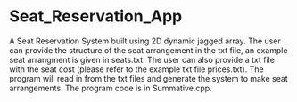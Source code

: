 # Seat_Reservation_App

A Seat Reservation System built using 2D dynamic jagged array. The user can provide the structure of the seat arrangement in the txt file, an example seat arrangment is given in seats.txt. The user can also provide a txt file with the seat cost (please refer to the example txt file prices.txt). The program will read in from the txt files and generate the system to make seat arrangements. The program code is in Summative.cpp.
